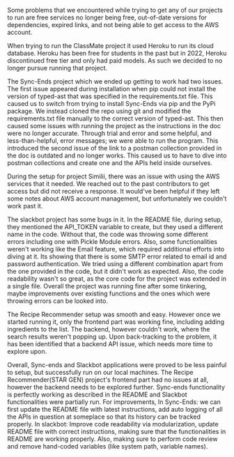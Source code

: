 Some problems that we encountered while trying to get any of our projects to run are free services no longer being free, out-of-date versions for dependencies, expired links, and not being able to get access to the AWS account.

When trying to run the ClassMate project it used Heroku to run its cloud database. Heroku has been free for students in the past but in 2022, Heroku discontinued free tier and only had paid models. As such we decided to no longer pursue running that project.

The Sync-Ends project which we ended up getting to work had two issues. The first issue appeared during installation when pip could not install the version of typed-ast that was specified in the requirements.txt file. This caused us to switch from trying to install Sync-Ends via pip and the PyPi package. We instead cloned the repo using git and modified the requirements.txt file manually to the correct version of typed-ast. This then caused some issues with running the project as the instructions in the doc were no longer accurate. Through trial and error and some helpful, and less-than-helpful, error messages; we were able to run the program. This introduced the second issue of the link to a postman collection provided in the doc is outdated and no longer works. This caused us to have to dive into postman collections and create one and the APIs held inside ourselves.

During the setup for project Similii, there was an issue with using the AWS services that it needed. We reached out to the past contributors to get access but did not receive a response. It would've been helpful if they left some notes about AWS account management, but unfortunately we couldn't work past it.

The slackbot project has some bugs in it. In the README file, during setup, they mentioned the API_TOKEN variable to create, but they used a different name in the code. Without that, the code was throwing some different errors including one with Pickle Module errors. Also, some functionalities weren't working like the Email feature, which required additional efforts into diving at it. Its showing that there is some SMTP error related to email id and password authentication. We tried using a different combination apart from the one provided in the code, but it didn't work as expected. Also, the code readability wasn't so great, as the core code for the project was extended in a single file. Overall the project was running fine after some tinkering, maybe improvements over existing functions and the ones which were throwing errors can be looked into.

The Recipe Recommender setup was smooth and easy. However once we started running it, only the frontend part was working fine, including adding ingredients to the list. The backend, however couldn't work, where the search results weren't popping up. Upon back-tracking to the problem, it has been identified that a backend API issue, which needs more time to explore upon.

Overall, Sync-ends and Slackbot applications were proved to be less painful to setup, but successfully run on our local machines. The Recipe Recommender(STAR GEN) project's frontend part had no issues at all, however the backend needs to be explored further. Sync-ends functionality is perfectly working as described in the README and Slackbot functionalities were partially run. For improvements,
In Sync-Ends:
    we can first update the README file with latest instructions, add auto logging of all the APIs in question at someplace so that its history can be tracked properly.
In slackbot:
    Improve code readability via modularization, update README file with correct instructions, making sure that the functionalities in README are working properly. Also, making sure to perform code review and remove hand-coded variables (like system path, variable names).


